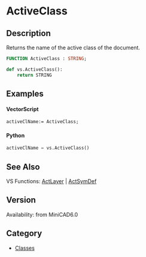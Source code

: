 # ActiveClass

## Description
Returns the name of the active class of the document.

```pascal
FUNCTION ActiveClass : STRING;
```

```python
def vs.ActiveClass():
    return STRING
```

## Examples
#### VectorScript ####
```pascal
activeClName:= ActiveClass;
```
#### Python ####
```python
activeClName = vs.ActiveClass()
```

## See Also
VS Functions:
[ActLayer](ActLayer.md) 
| [ActSymDef](ActSymDef.md)

## Version
Availability: from MiniCAD6.0

## Category
* [Classes](../Categories/Classes.md)
